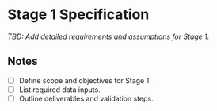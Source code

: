 # Stage 1 Specification

_TBD: Add detailed requirements and assumptions for Stage 1._

## Notes
- [ ] Define scope and objectives for Stage 1.
- [ ] List required data inputs.
- [ ] Outline deliverables and validation steps.
